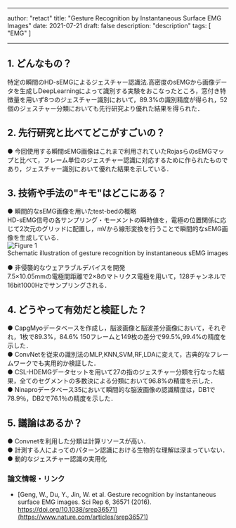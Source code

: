 
---
author: "retact"
title: "Gesture Recognition by Instantaneous Surface EMG Images"
date: 2021-07-21
draft: false
description: "description"
tags: [
    "EMG"
]

---

## 1. どんなもの？
特定の瞬間のHD-sEMGによるジェスチャー認識法.高密度のsEMGから画像データを生成しDeepLearningによって識別する実験をおこなったところ，窓付き特徴量を用いず8つのジェスチャー識別において，89.3%の識別精度が得られ，52個のジェスチャー分類においても先行研究より優れた結果を得られた．



<!--more-->  

## 2. 先行研究と比べてどこがすごいの？
● 今回使用する瞬間sEMG画像はこれまで利用されていたRojasらのsEMGマップと比べて，フレーム単位のジェスチャー認識に対応するために作られたものであり，ジェスチャー識別において優れた結果を示している． 　
## 3. 技術や手法の"キモ"はどこにある？
 ● 瞬間的なsEMG画像を用いたtest-bedの概略  
 HD-sEMG信号の各サンプリング・モーメントの瞬時値を，電極の位置関係に応じて2次元のグリッドに配置し，mVから線形変換を行うことで瞬間的なsEMG画像を生成している．  
 ![Figure 1](https://media.springernature.com/lw685/springer-static/image/art%3A10.1038%2Fsrep36571/MediaObjects/41598_2016_Article_BFsrep36571_Fig2_HTML.jpg?as=webp)  
 Schematic illustration of gesture recognition by instantaneous sEMG images  
  
 ● 非侵襲的なウェアラブルデバイスを開発  
 7.5×10.05mmの電極間距離で2×8のマトリクス電極を用いて，128チャンネルで16bit1000Hzでサンプリングされる．  
   

## 4. どうやって有効だと検証した？
 ● CapgMyoデータベースを作成し，脳波画像と脳波差分画像において，それぞれ，1枚で89.3%，84.6% 150フレームと149枚の差分で99.5%,99.4%の精度を示した．  
 ● ConvNetを従来の識別法のMLP,KNN,SVM,RF,LDAに変えて，古典的なフレームワークでも実用的か検証した．  
 ● CSL-HDEMGデータセットを用いて27の指のジェスチャー分類を行なった結果，全てのセグメントの多数決による分類において96.8%の精度を示した．  
 ● Ninaproデータベース35において瞬間的な脳波画像の認識精度は，DB1で78.9％，DB2で76.1％の精度を示した．  
 
## 5. 議論はあるか？
 ● Convnetを利用した分類は計算リソースが高い．  
 ● 計測する人によってのパターン認識における生物的な理解は深まっていない．  
 ● 動的なジェスチャー認識の実用化  

### 論文情報・リンク

- [Geng, W., Du, Y., Jin, W. et al. Gesture recognition by instantaneous surface EMG images. Sci Rep 6, 36571 (2016). https://doi.org/10.1038/srep36571](https://www.nature.com/articles/srep36571)  
